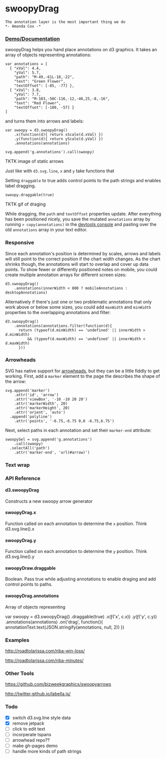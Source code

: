 # swoopyDrag

    The annotation layer is the most important thing we do
    *- Amanda Cox -*

### [Demo/Documentation](http://1wheel.github.io/swoopy-drag/)

swoopyDrag helps you hand place annotations on d3 graphics. It takes an array of objects representing annotations:

    var annotations = [
      { "xVal": 4.4,
        "yVal": 5.7,
        "path": "M-49,-61L-18,-22",
        "text": "Green Flower",
        "textOffset": [-85, -77] },
      { "xVal": 3.8,
        "yVal": 7.7,
        "path": "M-103,-50C-116,-12,-46,25,-8,-16",
        "text": "Red Flower",
        "textOffset": [-100, -57] }
    ]

and turns them into arrows and labels:

    var swoopy = d3.swoopyDrag()
        .x(function(d){ return xScale(d.xVal) })
        .y(function(d){ return yScale(d.yVal) })
        .annotations(annotations)
        
    svg.append('g.annotations').call(swoopy)

TKTK image of static arrows

Just like with `d3.svg.line`, `x` and `y` take functions that 

Setting `draggable` to true adds control points to the path strings and enables label dragging.

    swoopy.draggable(true)

TKTK gif of draging

While dragging, the `path` and `textOffset` properties update. After everything has been positioned nicely, you save the mutated `annotations` array by running `> copy(annotations)` in the [devtools console](https://developer.chrome.com/devtools/docs/console) and pasting over the old `annotations` array in your text editor. 

### Responsive

Since each annotation's position is determined by scales, arrows and labels will still point to the correct position if the chart width changes. As the chart shrinks though, the annotations will start to overlap and cover up data points. To show fewer or differently positioned notes on mobile, you could create multiple annotation arrays for different screen sizes: 

    d3.swoopyDrag()
        .annotations(innerWidth < 800 ? mobileAnnotations : desktopAnnotations)

Alternatively if there's just one or two problematic annotations that only work above or below some sizes, you could add `maxWidth` and `minWidth` properties to the overlapping annotations and filter: 

    d3.swoopyDrag()
        .annotations(annotations.filter(function(d){
          return (typeof(d.minWidth) == 'undefined' || innerWidth > d.minWidth)
              && (typeof(d.maxWidth) == 'undefined' || innerWidth < d.maxWidth)
          }))

### Arrowheads

SVG has native support for [arrowheads](https://developer.mozilla.org/en-US/docs/Web/SVG/Element/marker), but they can be a little fiddly to get working. First, add a `marker` element to the page the describes the shape of the arrow:

    svg.append('marker')
        .attr('id', 'arrow')
        .attr('viewBox', '-10 -10 20 20')
        .attr('markerWidth', 20)
        .attr('markerHeight', 20)
        .attr('orient', 'auto')
      .append('polyline')
        .attr('points', '-6.75,-6.75 0,0 -6.75,6.75')

Next, select paths in each annotation and set their `marker-end` attribute:

    swoopySel = svg.append('g.annotations')
        .call(swoopy)
      .selectAll('path')
        .attr('marker-end', 'url(#arrow)')

### Text wrap


### API Reference

#### d3.swoopyDrag

Constructs a new swoopy arrow generator

#### swoopyDrag.x

Function called on each annotation to determine the `x` position. Think d3.svg.line().x

#### swoopyDrag.y

Function called on each annotation to determine the `y` position. Think d3.svg.line().y

#### swoopyDraw.draggable

Boolean. Pass true while adjusting annotations to enable draging and add control points to paths.

#### swoopyDrag.annotations

Array of objects representing  

var swoopy = d3.swoopyDrag()
    .draggable(true)
    .x(ƒ('x', c.x))
    .y(ƒ('y', c.y))
    .annotations(annotations)
    .on('drag', function(){
      annotationText.text(JSON.stringify(annotations, null, 2))
    })


### Examples

http://roadtolarissa.com/nba-win-loss/

http://roadtolarissa.com/nba-minutes/

### Other Tools

https://github.com/bizweekgraphics/swoopyarrows

http://twitter.github.io/labella.js/

### Todo
- [x] switch d3.svg.line style data
- [x] remove jetpack
- [ ] click to edit text
- [ ] incorperate tspans
- [ ] arrowhead repo??
- [ ] make gh-pages demo
- [ ] handle more kinds of path strings

